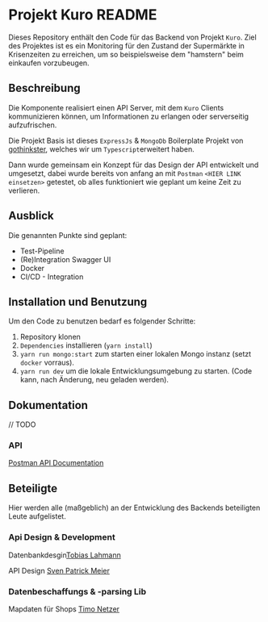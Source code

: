 # Projekt Kuro README

Dieses Repository enthält den Code für das Backend von Projekt `Kuro`.
Ziel des Projektes ist es ein Monitoring für den Zustand der Supermärkte in Krisenzeiten zu erreichen, um so beispielsweise dem "hamstern" beim einkaufen vorzubeugen.

## Beschreibung

Die Komponente realisiert einen API Server, mit dem `Kuro` Clients kommunizieren können, um Informationen zu erlangen oder serverseitig aufzufrischen.

Die Projekt Basis ist dieses `ExpressJs` & `MongoDb` Boilerplate Projekt von [gothinkster](./GoThinkster.md), welches wir um `Typescript`erweitert haben.

Dann wurde gemeinsam ein Konzept für das Design der API entwickelt und umgesetzt, dabei wurde bereits von anfang an mit `Postman` `<HIER LINK einsetzen>` getestet, ob alles funktioniert wie geplant um keine Zeit zu verlieren.

## Ausblick

Die genannten Punkte sind geplant:

* Test-Pipeline
* (Re)Integration Swagger UI
* Docker
* CI/CD - Integration

## Installation und Benutzung

Um den Code zu benutzen bedarf es folgender Schritte:

1. Repository klonen
2. `Dependencies` installieren (`yarn install`)
3. `yarn run mongo:start` zum starten einer lokalen Mongo instanz (setzt `docker` vorraus).
4. `yarn run dev` um die lokale Entwicklungsumgebung zu starten. (Code kann, nach Änderung, neu geladen werden).

## Dokumentation

// TODO

### API
[Postman API Documentation](https://documenter.getpostman.com/view/4294690/SzS8rjyg?version=latest)

## Beteiligte

Hier werden alle (maßgeblich) an der Entwicklung des Backends beteiligten Leute aufgelistet.

### Api Design & Development

Datenbankdesgin[Tobias Lahmann](https://github.com/tlahmann)

API Design [Sven Patrick Meier](https://github.com/svenpatrickmeier)

### Datenbeschaffungs & -parsing Lib

Mapdaten für Shops [Timo Netzer](https://github.com/exodiquas)
